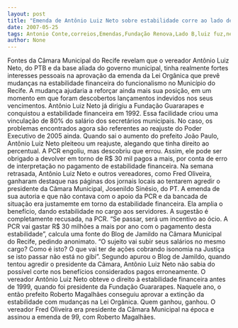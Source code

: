 ```yaml
---
layout: post
title: "Emenda de Antônio Luiz Neto sobre estabilidade corre ao lado de interesses como ex-presidente de fundação"
date: 2007-05-25
tags: Antonio Conte,correios,Emendas,Fundação Renova,Lado B,luiz fuz,neto,Presidente
author: None
---
```

Fontes da C&acirc;mara Municipal do Recife revelam que o vereador Ant&ocirc;nio Luiz Neto, do PTB e da base aliada do governo municipal, tinha realmente fortes interesses pessoais na aprova&ccedil;&atilde;o da emenda da Lei Org&acirc;nica que prev&ecirc; mudan&ccedil;as na estabilidade financeira do funcionalismo no&nbsp;Munic&iacute;pio do Recife. A mudan&ccedil;a ajudaria a refor&ccedil;ar ainda mais sua posi&ccedil;&atilde;o, em um momento em que foram descobertos lan&ccedil;amentos indevidos nos seus vencimentos.
Ant&ocirc;nio Luiz Neto j&aacute; dirigiu a Funda&ccedil;&atilde;o Guararapes e conquistou a estabilidade financeira em 1992. Essa facilidade criou uma vincula&ccedil;&atilde;o de 80% do sal&aacute;rio dos secret&aacute;rios municipais. No caso, os problemas encontrados agora s&atilde;o referentes ao reajuste do Poder Executivo de 2005 ainda. Quando sai o aumento do prefeito Jo&atilde;o Paulo, Ant&ocirc;nio Luiz Neto pleiteou um reajuste, alegando que tinha direito ao percentual. A PCR engoliu, mas descobriu que errou. Assim, ele pode ser obrigado a devolver em torno de R$ 30 mil pagos a mais, por conta de erro de interpreta&ccedil;&atilde;o no pagamento de estabilidade financeira.
Na semana retrasada, Ant&ocirc;nio Luiz Neto e outros vereadores, como Fred Oliveira, ganharam destaque nas p&aacute;ginas dos jornais locais ao tentarem agredir o presidente da C&acirc;mara Municipal, Josenildo Sin&eacute;sio, do PT. A emenda de sua autoria e que n&atilde;o contava com o apoio da PCR e da bancada de situa&ccedil;&atilde;o era justamemte em torno da estabilidade financeira. Ela amplia o benef&iacute;cio, dando estabilidade no cargo aos servidores. A sugest&atilde;o &eacute; completamente recusada, na PCR. 
&ldquo;Se passar, ser&aacute; um incentivo ao &oacute;cio. A PCR vai gastar R$ 30 milh&otilde;es a mais por ano com o pagamento desta estabilidade&rdquo;, calcula uma fonte do Blog de Jamildo na C&acirc;mara Municipal do Recife, pedindo anonimato. &ldquo;O sujeito vai subir seus sal&aacute;rios no mesmo cargo? Como &eacute; isto? O que vai ter de a&ccedil;&otilde;es cobrando isonomia na Justi&ccedil;a se isto passar n&atilde;o est&aacute; no gibi&rdquo;.
Segundo apurou o Blog de Jamildo, quando tentou agredir o presidente da C&acirc;mara, Ant&ocirc;nio Luiz Neto n&atilde;o sabia do poss&iacute;vel corte nos benef&iacute;cios considerados pagos erroneamente.
O vereador Ant&ocirc;nio Luiz Neto obteve o direito &agrave; estabilidade financeira antes de 1999, quando foi presidente da Funda&ccedil;&atilde;o Guararapes. Naquele ano, o ent&atilde;o prefeito Roberto Magalh&atilde;es conseguiu aprovar a extin&ccedil;&atilde;o da estabilidade com mudan&ccedil;as na Lei Org&acirc;nica. Quem ganhou, ganhou. O vereador Fred Oliveira era presidente da C&acirc;mara Municipal na &eacute;poca e assinou a emenda de 99, com Roberto Magalh&atilde;es. 